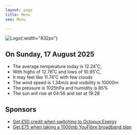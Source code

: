 ```yaml
---
layout: page
title: Menu
seo: Menu

---
```


![Logo](/images/logo.jpg){:width="832px"}

<!-- weather_marker starts -->
## On Sunday, 17 August 2025

- The average temperature today is 12.24˚C,
- With highs of 12.76˚C and lows of 10.95˚C,
- It may feel like 11.74˚C with few clouds
- The wind speed is 1.34m/s and visibility is 10000m
- The pressure is 1025hPa and humidity is 85%
- The sun will rise at 04:56 and set at 19:28

<!-- weather_marker ends -->

## Sponsors

- [Get £50 credit when switching to Octopus Energy](https://bit.ly/3oD1nnS)
- [Get £75 when taking a 1000mb YouFibre broadband plan](https://aklam.io/91zWhU?)
